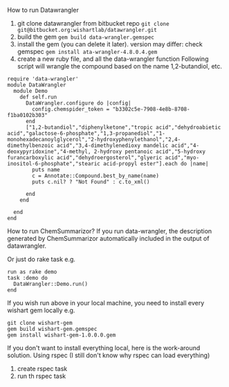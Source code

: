 How to run Datawrangler

1. git clone datawrangler from bitbucket repo
`git clone git@bitbucket.org:wishartlab/datawrangler.git`
2. build the gem
`gem build data-wrangler.gemspec`
3. install the gem (you can delete it later). version may differ: check gemspec
`gem install ata-wrangler-4.8.0.4.gem`
4. create a new ruby file, and all the data-wrangler function
Following script will wrangle the compound based on the name 1,2-butandiol, etc.
```
require 'data-wrangler'
module DataWrangler
  module Demo
    def self.run
      DataWrangler.configure do |config|
        config.chemspider_token = "b3302c5e-7908-4e8b-8708-f1ba0102b303"
      end
      ["1,2-butandiol","diphenylketone","tropic acid","dehydroabietic acid","galactose-6-phosphate","1,3-propanediol","1-monohexadecanoylglycerol","2-hydroxyphenylethanol","2,4-dimethylbenzoic acid","3,4-dimethylenedioxy mandelic acid","4-deoxypyridoxine","4-methyl, 2-hydroxy pentanoic acid","5-hydroxy furancarboxylic acid","dehydroergosterol","glyeric acid","myo-inositol-6-phosphate","stearic acid-propyl ester"].each do |name|
        puts name
        c = Annotate::Compound.best_by_name(name)
        puts c.nil? ? "Not Found" : c.to_xml()

      end
    end

  end
end
```

How to run ChemSummarizor?
If you run data-wrangler, the description generated by ChemSummarizor automatically included in the output of datawrangler.

Or just do rake task
e.g.
```
run as rake demo
task :demo do
  DataWrangler::Demo.run()
end
```


If you wish run above in your local machine, you need to install every wishart gem locally
e.g.
```
git clone wishart-gem
gem build wishart-gem.gemspec
gem install wishart-gem-1.0.0.0.gem
```

If you don't want to install everything local, here is the work-around solution.
Using rspec (I still don't know why rspec can load everything)
1. create rspec task
2. run th rspec task
